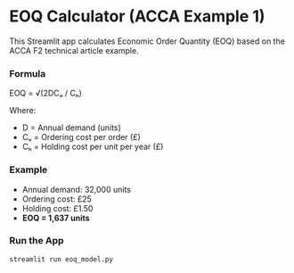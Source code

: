 # EOQ Calculator (ACCA Example 1)

This Streamlit app calculates Economic Order Quantity (EOQ) based on the ACCA F2 technical article example.

### Formula
EOQ = √(2DCₒ / Cₕ)

Where:
- D = Annual demand (units)
- Cₒ = Ordering cost per order (£)
- Cₕ = Holding cost per unit per year (£)

### Example
- Annual demand: 32,000 units
- Ordering cost: £25
- Holding cost: £1.50
- **EOQ = 1,637 units**

### Run the App
```bash
streamlit run eoq_model.py
